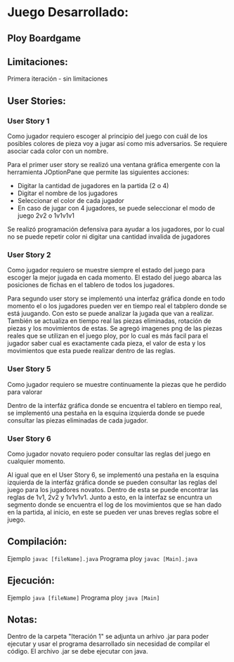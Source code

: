 # Juego Desarrollado:
## Ploy Boardgame

## Limitaciones:
Primera iteración - sin limitaciones

## User Stories:

### User Story 1

Como jugador requiero escoger al principio del juego con cuál de los posibles colores de pieza voy a jugar así como mis adversarios. Se requiere asociar cada color con un nombre.

Para el primer user story se realizó una ventana gráfica emergente con la herramienta JOptionPane que permite las siguientes acciones:

- Digitar la cantidad de jugadores en la partida (2 o 4)
- Digitar el nombre de los jugadores 
- Seleccionar el color de cada jugador
- En caso de jugar con 4 jugadores, se puede seleccionar el modo de juego 2v2 o 1v1v1v1

Se realizó programación defensiva para ayudar a los jugadores, por lo cual no se puede repetir color ni digitar una cantidad invalida de jugadores

### User Story 2

Como jugador requiero se muestre siempre el estado del juego para escoger la mejor jugada en cada momento. El estado del juego abarca las posiciones de fichas en el tablero de todos los jugadores.

Para segundo user story se implementó una interfaz gráfica donde en todo momento el o los jugadores pueden ver en tiempo real el tabplero donde se está juugando. Con esto se puede analizar la jugada que van a realizar. También se actualiza en tiempo real las piezas eliminadas, rotación de piezas y los movimientos de estas. Se agregó imagenes png de las piezas reales que se utilizan en el juego ploy, por lo cual es más facil para el jugador saber cual es exactamente cada pieza, el valor de esta y los movimientos que esta puede realizar dentro de las reglas.

### User Story 5

Como jugador requiero se muestre continuamente la piezas que he perdido para valorar

Dentro de la interfáz gráfica donde se encuentra el tablero en tiempo real, se implementó una pestaña en la esquina izquierda donde se puede consultar las piezas eliminadas de cada jugador.

### User Story 6

Como jugador novato requiero poder consultar las reglas del juego en cualquier momento.

Al igual que en el User Story 6, se implementó una pestaña en la esquina izquierda de la interfáz gráfica donde se pueden consultar las reglas del juego para los jugadores novatos. Dentro de esta se puede encontrar las reglas de 1v1, 2v2 y 1v1v1v1. Junto a esto, en la interfaz se encuntra un segmento donde se encuentra el log de los movimientos que se han dado en la partida, al inicio, en este se pueden ver unas breves reglas sobre el juego.

## Compilación:

Ejemplo
``` javac [fileName].java ```
Programa ploy 
``` javac [Main].java ```

## Ejecución:

Ejemplo
``` java [fileName] ```
Programa ploy
``` java [Main] ```

## Notas:

Dentro de la carpeta "Iteración 1" se adjunta un arhivo .jar para poder ejecutar y usar el programa desarrollado sin necesidad de compilar el código. El archivo .jar se debe ejecutar con java.


